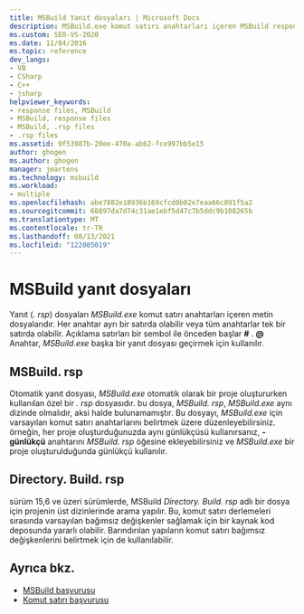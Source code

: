 ```yaml
---
title: MSBuild Yanıt dosyaları | Microsoft Docs
description: MSBuild.exe komut satırı anahtarları içeren MSBuild response veya. rsp dosyaları, metin dosyaları hakkında bilgi edinin.
ms.custom: SEO-VS-2020
ms.date: 11/04/2016
ms.topic: reference
dev_langs:
- VB
- CSharp
- C++
- jsharp
helpviewer_keywords:
- response files, MSBuild
- MSBuild, response files
- MSBuild, .rsp files
- .rsp files
ms.assetid: 9f53987b-20ee-470a-ab62-fce997bb5e15
author: ghogen
ms.author: ghogen
manager: jmartens
ms.technology: msbuild
ms.workload:
- multiple
ms.openlocfilehash: abe7882e18936b169cfcd0b02e7eaa66c891f5a2
ms.sourcegitcommit: 68897da7d74c31ae1ebf5d47c7b5ddc9b108265b
ms.translationtype: MT
ms.contentlocale: tr-TR
ms.lasthandoff: 08/13/2021
ms.locfileid: "122085019"
---
```

# <a name="msbuild-response-files"></a>MSBuild yanıt dosyaları

Yanıt (*. rsp*) dosyaları *MSBuild.exe* komut satırı anahtarları içeren metin dosyalarıdır. Her anahtar ayrı bir satırda olabilir veya tüm anahtarlar tek bir satırda olabilir. Açıklama satırları bir sembol ile önceden başlar **#** . **@** Anahtar, *MSBuild.exe* başka bir yanıt dosyası geçirmek için kullanılır.

## <a name="msbuildrsp"></a>MSBuild. rsp

Otomatik yanıt dosyası, *MSBuild.exe* otomatik olarak bir proje oluştururken kullanılan özel bir *. rsp* dosyasıdır. bu dosya, *MSBuild. rsp*, *MSBuild.exe* aynı dizinde olmalıdır, aksi halde bulunamamıştır. Bu dosyayı, *MSBuild.exe* için varsayılan komut satırı anahtarlarını belirtmek üzere düzenleyebilirsiniz. örneğin, her proje oluşturduğunuzda aynı günlükçüsü kullanırsanız, **-günlükçü** anahtarını *MSBuild. rsp* öğesine ekleyebilirsiniz ve *MSBuild.exe* bir proje oluşturulduğunda günlükçü kullanılır.

## <a name="directorybuildrsp"></a>Directory. Build. rsp

sürüm 15,6 ve üzeri sürümlerde, MSBuild *Directory. Build. rsp* adlı bir dosya için projenin üst dizinlerinde arama yapılır.  Bu, komut satırı derlemeleri sırasında varsayılan bağımsız değişkenler sağlamak için bir kaynak kod deposunda yararlı olabilir.  Barındırılan yapıların komut satırı bağımsız değişkenlerini belirtmek için de kullanılabilir.

## <a name="see-also"></a>Ayrıca bkz.

- [MSBuild başvurusu](../msbuild/msbuild-reference.md)
- [Komut satırı başvurusu](../msbuild/msbuild-command-line-reference.md)
